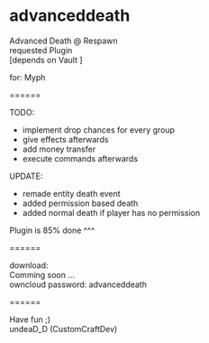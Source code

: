 advanceddeath
=============

Advanced Death @ Respawn                                       
requested Plugin                                                                                            
[depends on Vault ]

for: Myph    

======

TODO:
 - implement drop chances for every group
 - give effects afterwards
 - add money transfer
 - execute commands afterwards

UPDATE:
 - remade entity death event
 - added permission based death
 - added normal death if player has no permission
  
Plugin is 85% done ^^^
 

======

download:                                                                                           
Comming soon ...                                                                                        
owncloud password: advanceddeath

======

Have fun ;)                                                                                   
undeaD_D (CustomCraftDev)
